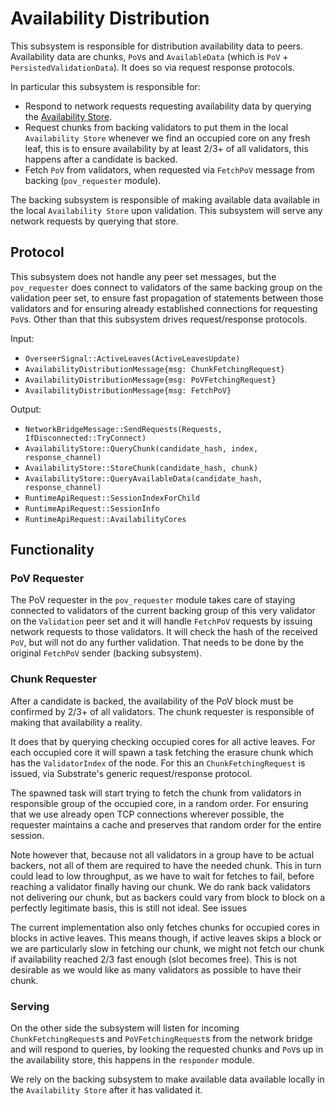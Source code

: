 # Availability Distribution

This subsystem is responsible for distribution availability data to peers. Availability data are chunks, `PoV`s and
`AvailableData` (which is `PoV` + `PersistedValidationData`). It does so via request response protocols.

In particular this subsystem is responsible for:

- Respond to network requests requesting availability data by querying the [Availability
  Store](../utility/availability-store.md).
- Request chunks from backing validators to put them in the local `Availability Store` whenever we find an occupied core
  on any fresh leaf, this is to ensure availability by at least 2/3+ of all validators, this happens after a candidate
  is backed.
- Fetch `PoV` from validators, when requested via `FetchPoV` message from backing (`pov_requester` module).

The backing subsystem is responsible of making available data available in the local `Availability Store` upon
validation. This subsystem will serve any network requests by querying that store.

## Protocol

This subsystem does not handle any peer set messages, but the `pov_requester` does connect to validators of the same
backing group on the validation peer set, to ensure fast propagation of statements between those validators and for
ensuring already established connections for requesting `PoV`s. Other than that this subsystem drives request/response
protocols.

Input:

- `OverseerSignal::ActiveLeaves(ActiveLeavesUpdate)`
- `AvailabilityDistributionMessage{msg: ChunkFetchingRequest}`
- `AvailabilityDistributionMessage{msg: PoVFetchingRequest}`
- `AvailabilityDistributionMessage{msg: FetchPoV}`

Output:

- `NetworkBridgeMessage::SendRequests(Requests, IfDisconnected::TryConnect)`
- `AvailabilityStore::QueryChunk(candidate_hash, index, response_channel)`
- `AvailabilityStore::StoreChunk(candidate_hash, chunk)`
- `AvailabilityStore::QueryAvailableData(candidate_hash, response_channel)`
- `RuntimeApiRequest::SessionIndexForChild`
- `RuntimeApiRequest::SessionInfo`
- `RuntimeApiRequest::AvailabilityCores`

## Functionality

### PoV Requester

The PoV requester in the `pov_requester` module takes care of staying connected to validators of the current backing
group of this very validator on the `Validation` peer set and it will handle `FetchPoV` requests by issuing network
requests to those validators. It will check the hash of the received `PoV`, but will not do any further validation. That
needs to be done by the original `FetchPoV` sender (backing subsystem).

### Chunk Requester

After a candidate is backed, the availability of the PoV block must be confirmed by 2/3+ of all validators. The chunk
requester is responsible of making that availability a reality.

It does that by querying checking occupied cores for all active leaves. For each occupied core it will spawn a task
fetching the erasure chunk which has the `ValidatorIndex` of the node. For this an `ChunkFetchingRequest` is issued, via
Substrate's generic request/response protocol.

The spawned task will start trying to fetch the chunk from validators in responsible group of the occupied core, in a
random order. For ensuring that we use already open TCP connections wherever possible, the requester maintains a cache
and preserves that random order for the entire session.

Note however that, because not all validators in a group have to be actual backers, not all of them are required to have
the needed chunk. This in turn could lead to low throughput, as we have to wait for fetches to fail, before reaching a
validator finally having our chunk. We do rank back validators not delivering our chunk, but as backers could vary from
block to block on a perfectly legitimate basis, this is still not ideal. See issues

The current implementation also only fetches chunks for occupied cores in blocks in active leaves. This means though, if
active leaves skips a block or we are particularly slow in fetching our chunk, we might not fetch our chunk if
availability reached 2/3 fast enough (slot becomes free). This is not desirable as we would like as many validators as
possible to have their chunk. 


### Serving

On the other side the subsystem will listen for incoming `ChunkFetchingRequest`s and `PoVFetchingRequest`s from the
network bridge and will respond to queries, by looking the requested chunks and `PoV`s up in the availability store,
this happens in the `responder` module.

We rely on the backing subsystem to make available data available locally in the `Availability Store` after it has
validated it.
